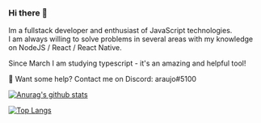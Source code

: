 ### Hi there 👋
Im a fullstack developer and enthusiast of JavaScript technologies.  
I am always willing to solve problems in several areas with my knowledge on NodeJS / React / React Native.

Since March I am studying typescript - it's an amazing and helpful tool!

💬 Want some help? Contact me on Discord: araujo#5100

[![Anurag's github stats](https://github-readme-stats.vercel.app/api?username=araujooj)](https://github.com/anuraghazra/github-readme-stats)

[![Top Langs](https://github-readme-stats.vercel.app/api/top-langs/?username=araujooj)](https://github.com/anuraghazra/github-readme-stats)
